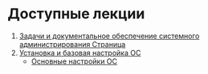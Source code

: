 # Доступные лекции

1. [Задачи и документальное обеспечение системного администрирования Страница](/lectures/start_sys_admin/tasks_docu_sys_admin.md)
2. [Установка и базовая настройка ОС](/lectures/theory_os/preview.md)
    - [Основные настройки ОС](/lection/theory_os/Basic_OS_Settings.md)
